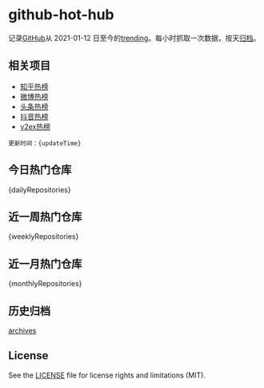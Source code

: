 # github-hot-hub

记录[GitHub](https://www.github.com)从 2021-01-12 日至今的[trending](https://github.com/trending)。每小时抓取一次数据，按天[归档](archives)。

## 相关项目

- [知乎热榜](https://github.com/it985/zhihu-hot-hub)
- [微博热榜](https://github.com/it985/weibo-hot-hub)
- [头条热榜](https://github.com/it985/toutiao-hot-hub)
- [抖音热榜](https://github.com/it985/douyin-hot-hub)
- [v2ex热榜](https://github.com/it985/v2ex-hot-hub)

`更新时间：{updateTime}`

## 今日热门仓库

{dailyRepositories}

## 近一周热门仓库

{weeklyRepositories}

## 近一月热门仓库

{monthlyRepositories}

## 历史归档

[archives](archives)

## License

See the [LICENSE](LICENSE) file for license rights and limitations (MIT).
